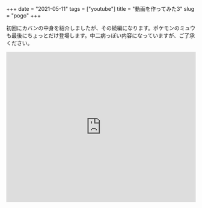 +++
date = "2021-05-11"
tags = ["youtube"]
title = "動画を作ってみた3"
slug = "pogo"
+++

初回にカバンの中身を紹介しましたが、その続編になります。ポケモンのミュウも最後にちょっとだけ登場します。中二病っぽい内容になっていますが、ご了承ください。

<iframe width="100%" height="400" src="https://www.youtube.com/embed/YoGzpIDkgQQ" frameborder="0" allow="autoplay; encrypted-media" allowfullscreen></iframe>

